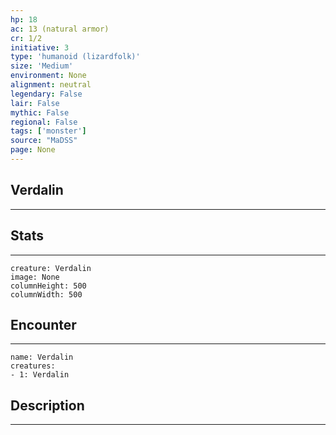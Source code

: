 ```yaml
---
hp: 18
ac: 13 (natural armor)
cr: 1/2
initiative: 3
type: 'humanoid (lizardfolk)'    
size: 'Medium'
environment: None
alignment: neutral
legendary: False
lair: False
mythic: False
regional: False
tags: ['monster']
source: "MaDSS"
page: None
---
```


## Verdalin
---



## Stats
---

```statblock
creature: Verdalin
image: None
columnHeight: 500
columnWidth: 500
```

## Encounter
---

```encounter-table
name: Verdalin
creatures:
- 1: Verdalin
```

## Description
---




